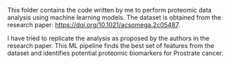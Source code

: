 This folder contains the code written by me to perform proteomic data analysis using machine learning models. The dataset is obtained from the research paper: https://doi.org/10.1021/acsomega.2c05487.

I have tried to replicate the analysis as proposed by the authors in the research paper. This ML pipeline finds the best set of features from the dataset and identifies potential proteomic biomarkers for Prostrate cancer.
